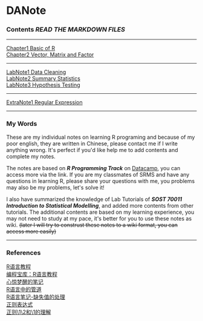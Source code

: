 # DANote

### **Contents** ***READ THE MARKDOWN FILES***  

---
[Chapter1 Basic of R](https://github.com/KatouMegumii/RNote/blob/master/RNote1%5BBasic%20of%20R%5D.md)  
[Chapter2 Vector, Matrix and Factor](https://github.com/KatouMegumii/RNote/blob/master/RNote2%5BVector%2C%20Matrix%20and%20Factor%5D.md)  

---
[LabNote1 Data Cleaning](https://github.com/KatouMegumii/RNote/blob/master/RLabNote1%5BCleaning%20Data%5D.md)  
[LabNote2 Summary Statistics](https://github.com/KatouMegumii/RNote/blob/master/RLabNote2%5BSummary%20Statistics%5D.md)  
[LabNote3 Hypothesis Testing](https://github.com/KatouMegumii/RNote/blob/master/RLabNote3%5BHypothesis%20Testing%5D.md)  

---
[ExtraNote1 Regular Expression](https://github.com/KatouMegumii/RNote/blob/master/RNoteExtra1%5BRegular%20Expression%5D.md)  

---
### **My Words**
These are my individual notes on learning R programing and because of my poor english, they are written in Chinese, please contact me if I write anything wrong. It's perfect if you'd like help me to add contents and complete my notes.  

The notes are based on ***R Programming Track*** on [Datacamp](https://app.datacamp.com/learn/skill-tracks/r-programming), you can access more via the link. If you are my classmates of SRMS and have any questions in learning R, please share your questions with me, you problems may also be my problems, let's solve it!  

I also have summarized the knowledge of Lab Tutorials of ***SOST 70011 Introduction to Statistical Modelling***, and added more contents from other tutorials. The additional contents are based on my learning experience, you may not need to study at my pace, it's better for you to use these notes as wiki. ~~(later I will try to construst these notes to a wiki format, you can access more easily)~~


---
### **References** 
[R语言教程](https://www.math.pku.edu.cn/teachers/lidf/docs/Rbook/html/_Rbook/index.html)  
[编程宝库：R语言教程](https://www.runoob.com/r/r-tutorial.html)  
[心惊梦醒的笔记](https://www.jianshu.com/p/53c867211daa)  
[R语言中的管道](https://www.jianshu.com/p/c65dbce983dd)  
[R语言笔记-缺失值的处理](https://blog.csdn.net/ethmery/article/details/109152730)  
[正则表达式](https://zh.wikipedia.org/wiki/%E6%AD%A3%E5%88%99%E8%A1%A8%E8%BE%BE%E5%BC%8F)  
[正则\1\2和\\1的理解](https://blog.csdn.net/liangf05/article/details/79361191)
